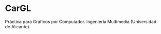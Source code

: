 CarGL
=====

Práctica para Gráficos por Computador. Ingeniería Multimedia (Universidad de Alicante)
